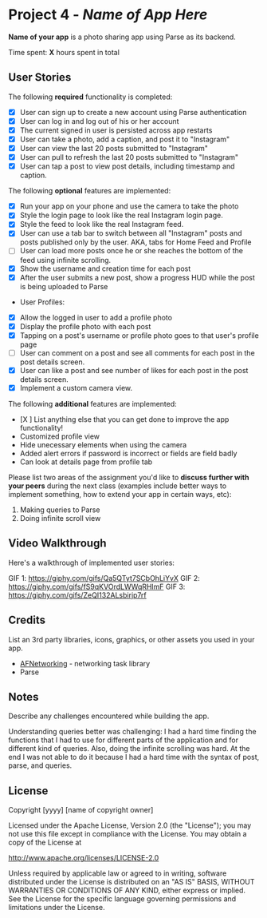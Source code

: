 # Project 4 - *Name of App Here*

**Name of your app** is a photo sharing app using Parse as its backend.

Time spent: **X** hours spent in total

## User Stories

The following **required** functionality is completed:

- [X] User can sign up to create a new account using Parse authentication
- [X] User can log in and log out of his or her account
- [X] The current signed in user is persisted across app restarts
- [X] User can take a photo, add a caption, and post it to "Instagram"
- [X] User can view the last 20 posts submitted to "Instagram"
- [X] User can pull to refresh the last 20 posts submitted to "Instagram"
- [X] User can tap a post to view post details, including timestamp and caption.

The following **optional** features are implemented:

- [X] Run your app on your phone and use the camera to take the photo
- [X] Style the login page to look like the real Instagram login page.
- [X] Style the feed to look like the real Instagram feed.
- [X] User can use a tab bar to switch between all "Instagram" posts and posts published only by the user. AKA, tabs for Home Feed and Profile
- [ ] User can load more posts once he or she reaches the bottom of the feed using infinite scrolling.
- [X] Show the username and creation time for each post
- [X] After the user submits a new post, show a progress HUD while the post is being uploaded to Parse
- User Profiles:
- [X] Allow the logged in user to add a profile photo
- [X] Display the profile photo with each post
- [X] Tapping on a post's username or profile photo goes to that user's profile page
- [ ] User can comment on a post and see all comments for each post in the post details screen.
- [X] User can like a post and see number of likes for each post in the post details screen.
- [X] Implement a custom camera view.

The following **additional** features are implemented:

- [X ] List anything else that you can get done to improve the app functionality!
- Customized profile view
- Hide unecessary elements when using the camera
- Added alert errors if password is incorrect or fields are field badly
- Can look at details page from profile tab

Please list two areas of the assignment you'd like to **discuss further with your peers** during the next class (examples include better ways to implement something, how to extend your app in certain ways, etc):

1. Making queries to Parse
2. Doing infinite scroll view

## Video Walkthrough

Here's a walkthrough of implemented user stories:

GIF 1: https://giphy.com/gifs/Qa5QTyt7SCbOhLiYvX
GIF 2: https://giphy.com/gifs/fS9qKVOrdLWWqRHlmF
GIF 3: https://giphy.com/gifs/ZeQI132ALsbirjp7rf

## Credits

List an 3rd party libraries, icons, graphics, or other assets you used in your app.

- [AFNetworking](https://github.com/AFNetworking/AFNetworking) - networking task library
- Parse


## Notes

Describe any challenges encountered while building the app.

Understanding queries better was challenging: I had a hard time finding the functions that I had to use for different parts of the application and for different kind of queries. Also, doing the infinite scrolling was hard. At the end I was not able to do it because I had a hard time with the syntax of post, parse, and queries. 

## License

Copyright [yyyy] [name of copyright owner]

Licensed under the Apache License, Version 2.0 (the "License");
you may not use this file except in compliance with the License.
You may obtain a copy of the License at

http://www.apache.org/licenses/LICENSE-2.0

Unless required by applicable law or agreed to in writing, software
distributed under the License is distributed on an "AS IS" BASIS,
WITHOUT WARRANTIES OR CONDITIONS OF ANY KIND, either express or implied.
See the License for the specific language governing permissions and
limitations under the License.

